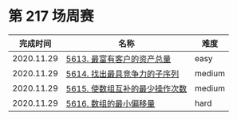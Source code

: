 # 第 217 场周赛

**完成时间**|**名称**|**难度**
------------|--------|------------
2020.11.29|[5613. 最富有客户的资产总量](./5613.%20最富有客户的资产总量)|easy
2020.11.29|[5614. 找出最具竞争力的子序列](./5614.%20找出最具竞争力的子序列)|medium
2020.11.29|[5615. 使数组互补的最少操作次数](./5615.%20使数组互补的最少操作次数)|medium
2020.11.29|[5616. 数组的最小偏移量](./5616.%20数组的最小偏移量)|hard
